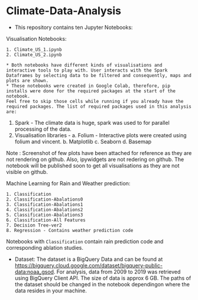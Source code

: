 # Climate-Data-Analysis
* This repository contains ten Jupyter Notebooks:

Visualisation Notebooks:

    1. Climate_US_1.ipynb
    2. Climate_US_2.ipynb
    
    * Both notebooks have different kinds of visualisations and interactive tools to play with. User interacts with the Spark Dataframes by selecting data to be filtered and consequently, maps and plots are shown.
    * These notebooks were created in Google Colab, therefore, pip installs were done for the required packages at the start of the notebook. 
    Feel free to skip those cells while running if you already have the required packages. The list of required packages used in this analysis are:

  1. Spark - The climate data is huge, spark was used to for parallel processing of the data.
  2. Visualisation libraries - 
       a. Folium - Interactive plots were created using folium and vincent.
       b. Matplotlib
       c. Seaborn
       d. Basemap
 
Note : Screenshot of few plots have been attached for reference as they are not rendering on github. Also, ipywidgets are not redering on github. The notebook will be published soon to get all visualisations as they are not visible on github.

    
Machine Learning for Rain and Weather prediction:

    1. Classification
    2. Classification-Abalations0
    3. Classification-Abalations1
    4. Classification-Abalations2
    5. Classification-Abalations3
    6. Classification-All Features
    7. Decision Tree-ver2
    8. Regression - Contains weather prediction code

Notebooks with `Classification` contain rain prediction code and corresponding ablation studies. 


* Dataset: The dataset is a BigQuery Data and can be found at https://bigquery.cloud.google.com/dataset/bigquery-public-data:noaa_gsod.
For analysis, data from 2009 to 2019 was retrieved using BigQuery Client API. The size of data is approx 6 GB. The paths of the dataset should be changed in the notebook dependingon where the data resides in your machine.



